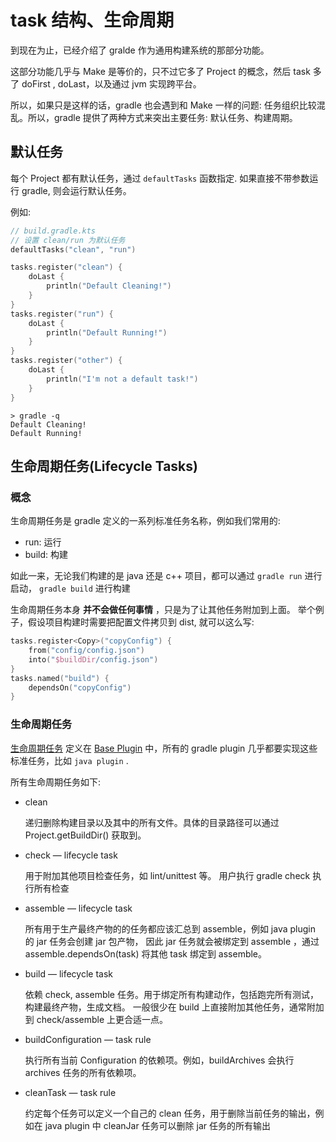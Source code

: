 # task 结构、生命周期

到现在为止，已经介绍了 gralde 作为通用构建系统的那部分功能。

这部分功能几乎与 Make 是等价的，只不过它多了 Project 的概念，然后 task 多了 doFirst , doLast，以及通过 jvm 实现跨平台。

所以，如果只是这样的话，gradle 也会遇到和 Make 一样的问题: 任务组织比较混乱。所以，gradle 提供了两种方式来突出主要任务: 默认任务、构建周期。

## 默认任务

每个 Project 都有默认任务，通过 `defaultTasks` 函数指定. 如果直接不带参数运行 gradle, 则会运行默认任务。

例如:

```kotlin
// build.gradle.kts
// 设置 clean/run 为默认任务
defaultTasks("clean", "run")

tasks.register("clean") {
    doLast {
        println("Default Cleaning!")
    }
}
tasks.register("run") {
    doLast {
        println("Default Running!")
    }
}
tasks.register("other") {
    doLast {
        println("I'm not a default task!")
    }
}
```

```shell
> gradle -q
Default Cleaning!
Default Running!
```

## 生命周期任务(Lifecycle Tasks)

### 概念

生命周期任务是 gradle 定义的一系列标准任务名称，例如我们常用的:

- run: 运行
- build: 构建

如此一来，无论我们构建的是 java 还是 c++ 项目，都可以通过 `gradle run` 进行启动， `gradle build` 进行构建

生命周期任务本身 **并不会做任何事情** ，只是为了让其他任务附加到上面。
举个例子，假设项目构建时需要把配置文件拷贝到 dist, 就可以这么写:

```kotlin
tasks.register<Copy>("copyConfig") {
    from("config/config.json")
    into("$buildDir/config.json")
}
tasks.named("build") {
    dependsOn("copyConfig")
}
```

### 生命周期任务

[生命周期任务](https://docs.gradle.org/current/userguide/more_about_tasks.html#sec:lifecycle_tasks) 定义在 [Base Plugin](https://docs.gradle.org/current/userguide/base_plugin.html#sec:base_tasks) 中，所有的 gradle plugin 几乎都要实现这些标准任务，比如 `java plugin` .

所有生命周期任务如下:

- clean

  递归删除构建目录以及其中的所有文件。具体的目录路径可以通过 Project.getBuildDir() 获取到。

- check — lifecycle task

  用于附加其他项目检查任务，如 lint/unittest 等。
  用户执行 gradle check 执行所有检查

- assemble — lifecycle task

  所有用于生产最终产物的的任务都应该汇总到 assemble，例如 java plugin 的 jar 任务会创建 jar 包产物，
  因此 jar 任务就会被绑定到 assemble ，通过 assemble.dependsOn(task) 将其他 task 绑定到 assemble。

- build — lifecycle task

  依赖 check, assemble 任务。用于绑定所有构建动作，包括跑完所有测试，构建最终产物，生成文档。
  一般很少在 build 上直接附加其他任务，通常附加到 check/assemble 上更合适一点。

- buildConfiguration — task rule

  执行所有当前 Configuration 的依赖项。例如，buildArchives 会执行 archives 任务的所有依赖项。

- cleanTask — task rule

  约定每个任务可以定义一个自己的 clean 任务，用于删除当前任务的输出，例如在 java plugin 中 cleanJar 任务可以删除 jar 任务的所有输出
